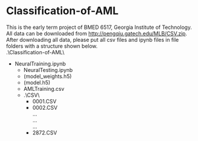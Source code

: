 # Classification-of-AML
This is the early term project of BMED 6517, Georgia Institute of Technology.  
All data can be downloaded from http://pengqiu.gatech.edu/MLB/CSV.zip.  
After downloading all data, please put all csv files and ipynb files in file folders with a structure shown below.  
.\Classification-of-AML\  
- NeuralTraining.ipynb  
	- NeuralTesting.ipynb  
	- (model_weights.h5)  
	- (model.h5)  
	- AMLTraining.csv  
	- .\CSV\  
		- 0001.CSV  
		- 0002.CSV  
		...  
		...  
		...  
		- 2872.CSV  
